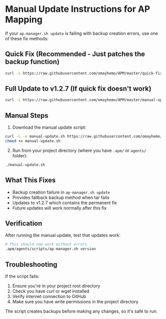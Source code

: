 # Manual Update Instructions for AP Mapping

If your `ap-manager.sh update` is failing with backup creation errors, use one of these fix methods:

## Quick Fix (Recommended - Just patches the backup function)

```bash
curl -L https://raw.githubusercontent.com/omayhemo/APM/master/quick-fix-backup.sh | bash
```

## Full Update to v1.2.7 (If quick fix doesn't work)

```bash
curl -L https://raw.githubusercontent.com/omayhemo/APM/master/manual-update-to-1.2.7.sh | bash
```

## Manual Steps

1. Download the manual update script:
```bash
curl -L -o manual-update.sh https://raw.githubusercontent.com/omayhemo/agentic-persona-mapping/master/manual-update-to-1.2.7.sh
chmod +x manual-update.sh
```

2. Run from your project directory (where you have `.apm/` or `agents/` folder):
```bash
./manual-update.sh
```

## What This Fixes

- Backup creation failure in `ap-manager.sh update`
- Provides fallback backup method when tar fails
- Updates to v1.2.7 which contains the permanent fix
- Future updates will work normally after this fix

## Verification

After running the manual update, test that updates work:
```bash
# This should now work without errors
.apm/agents/scripts/ap-manager.sh version
```

## Troubleshooting

If the script fails:
1. Ensure you're in your project root directory
2. Check you have curl or wget installed
3. Verify internet connection to GitHub
4. Make sure you have write permissions in the project directory

The script creates backups before making any changes, so it's safe to run.
